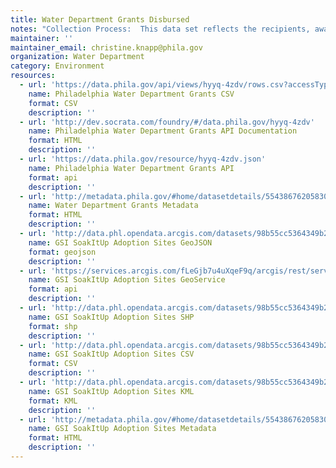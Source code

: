 ```yaml
---
title: Water Department Grants Disbursed
notes: "Collection Process:  This data set reflects the recipients, award amounts, and project sites for grant money disbursed by the Philadelphia Water Department. It includes the Stormwater Management Incentive Program, the Soak It Up! Adoption Program Grant, the Green Acre Retrofit Program, and Business Incentive Program. These grants are funded by the Water Department but managed by separate agencies.\r\nData Purpose:  This data can be useful for non-commercial properties looking for assistance to reduce their stormwater bill.\r\nIntended Audience:  It can also be useful to community organizations interested in serving as stewards of green infrastructure located in their area. And it can be useful to businesses impacted by PWD projects."
maintainer: ''
maintainer_email: christine.knapp@phila.gov
organization: Water Department
category: Environment
resources:
  - url: 'https://data.phila.gov/api/views/hyyq-4zdv/rows.csv?accessType=DOWNLOAD'
    name: Philadelphia Water Department Grants CSV
    format: CSV
    description: ''
  - url: 'http://dev.socrata.com/foundry/#/data.phila.gov/hyyq-4zdv'
    name: Philadelphia Water Department Grants API Documentation
    format: HTML
    description: ''
  - url: 'https://data.phila.gov/resource/hyyq-4zdv.json'
    name: Philadelphia Water Department Grants API
    format: api
    description: ''
  - url: 'http://metadata.phila.gov/#home/datasetdetails/5543867620583086178c4f43/representationdetails/55438ac79b989a05172d0d76/'
    name: Water Department Grants Metadata
    format: HTML
    description: ''
  - url: 'http://data.phl.opendata.arcgis.com/datasets/98b55cc5364349b283f895e389fd6d25_0.geojson'
    name: GSI SoakItUp Adoption Sites GeoJSON
    format: geojson
    description: ''
  - url: 'https://services.arcgis.com/fLeGjb7u4uXqeF9q/arcgis/rest/services/GSI_SoakItUp_Adoption_Sites/FeatureServer/0/query?outFields=*&where=1%3D1'
    name: GSI SoakItUp Adoption Sites GeoService
    format: api
    description: ''
  - url: 'http://data.phl.opendata.arcgis.com/datasets/98b55cc5364349b283f895e389fd6d25_0.zip'
    name: GSI SoakItUp Adoption Sites SHP
    format: shp
    description: ''
  - url: 'http://data.phl.opendata.arcgis.com/datasets/98b55cc5364349b283f895e389fd6d25_0.csv'
    name: GSI SoakItUp Adoption Sites CSV
    format: CSV
    description: ''
  - url: 'http://data.phl.opendata.arcgis.com/datasets/98b55cc5364349b283f895e389fd6d25_0.kml'
    name: GSI SoakItUp Adoption Sites KML
    format: KML
    description: ''
  - url: 'http://metadata.phila.gov/#home/datasetdetails/5543867620583086178c4f43/representationdetails/5618025d210ba1dc0238ce6c/'
    name: GSI SoakItUp Adoption Sites Metadata
    format: HTML
    description: ''
---
```

